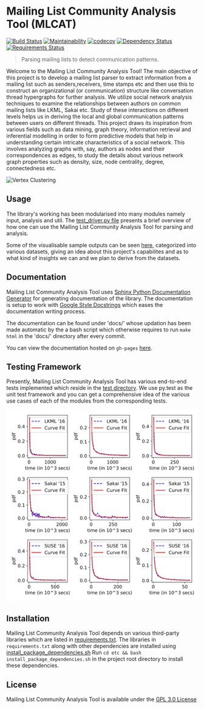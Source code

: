 # Mailing List Community Analysis Tool (MLCAT)

[![Build Status](https://travis-ci.org/DeveloperCAP/MLCAT.svg?branch=development)](https://travis-ci.org/DeveloperCAP/MLCAT)
[![Maintainability](https://api.codeclimate.com/v1/badges/f1d7947c8a62338544dd/maintainability)](https://codeclimate.com/github/DeveloperCAP/MLCAT/maintainability)
[![codecov](https://codecov.io/gh/DeveloperCAP/MLCAT/branch/master/graph/badge.svg)](https://codecov.io/gh/DeveloperCAP/MLCAT)
[![Dependency Status](https://www.versioneye.com/user/projects/5a57a7d70fb24f382f102324/badge.svg?style=flat-square)](https://www.versioneye.com/user/projects/5a57a7d70fb24f382f102324)
[![Requirements Status](https://requires.io/github/DeveloperCAP/MLCAT/requirements.svg?branch=master)](https://requires.io/github/DeveloperCAP/MLCAT/requirements/?branch=master)

> Parsing mailing lists to detect communication patterns.

Welcome to the Mailing List Community Analysis Tool! The main objective of this project is to develop a mailing list parser to extract information from a mailing list such as senders,receivers, time stamps etc and then use this to construct an organizational (or communication) structure like conversation thread hypergraphs for further analysis. We utilize social network analysis techniques to examine the relationships between authors on common mailing lists like LKML, Sakai etc. Study of these interactions on different levels helps us in deriving the local and global communication patterns between users on different threads. This project draws its inspiration from various fields such as data mining, graph theory, information retrieval and inferential modelling in order to form predictive models that help in understanding certain intricate characteristics of a social network. This involves analyzing graphs with, say, authors as nodes and their correspondences as edges, to study the details about various network graph properties such as density, size, node centrality, degree, connectedness etc.

![Vertex Clustering](https://raw.githubusercontent.com/DeveloperCAP/MLCAT/master/data/lkml/graphs/vertex_clustering_infomap.png)

## Usage

The library's working has been modularised into many modules namely input, analysis and util. The [test_driver.py file](https://github.com/achyudhk/Mailing-List-Network-Analyzer/blob/development/lib/test_driver.py) presents a brief overview of how one can use the Mailing List Community Analysis Tool for parsing and analysis.

Some of the visualisable sample outputs can be seen [here](https://github.com/DeveloperCAP/MLCAT/tree/development/data), categorized into various datasets, giving an idea about this project's capabilites and as to what kind of insights we can and we plan to derive from the datasets.

## Documentation

Mailing List Community Analysis Tool uses [Sphinx Python Documentation Generator](http://www.sphinx-doc.org/en/stable/) for generating documentation of the library. The documentation is setup to work with [Google Style Docstrings](http://www.sphinx-doc.org/en/stable/ext/example_google.html) which eases the documentation writing process.

The documentation can be found under 'docs/' whose updation has been made automatic by the a bash script which otherwise requires to run `make html` in the 'docs/' directory after every commit.

You can view the documentation hosted on `gh-pages` [here](http://developercap.github.io/MLCAT/).

## Testing Framework

Presently, Mailing List Community Analysis Tool has various end-to-end tests implemented which reside in the [test directory](https://github.com/DeveloperCAP/MLCAT/tree/development/test/). We use py.test as the unit test framework and you can get a comprehensive idea of the various use cases of each of the modules from the corresponding tests.

![Conversation Characteristics](https://raw.githubusercontent.com/achyudhk/Mailing-List-Network-Analyzer/development/data/sakai-devel/plots/conversation_chars.png)

## Installation

Mailing List Community Analysis Tool depends on various third-party libraries which are listed in [requirements.txt](https://github.com/DeveloperCAP/MLCAT/blob/development/requirements.txt).
The libraries in `requirements.txt` along with other dependencies are installed using [install_package_dependencies.sh](https://github.com/DeveloperCAP/MLCAT/blob/development/etc/install_package_dependencies.sh) 
Run `cd etc && bash install_package_dependencies.sh` in the project root directory to install these dependencies.

## License

Mailing List Community Analysis Tool is available under the [GPL 3.0 License](https://github.com/DeveloperCAP/MLCAT/blob/master/LICENSE.md)
